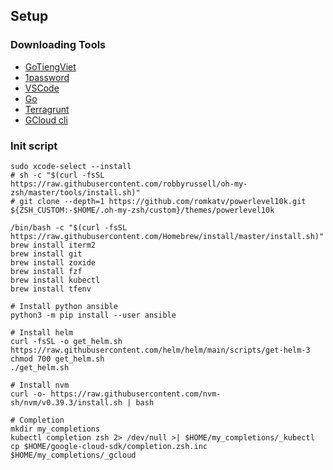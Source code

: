 ## Setup

### Downloading Tools

- [GoTiengViet](https://www.trankynam.com/gotv/)
- [1password](https://1password.com/downloads/mac/)
- [VSCode](https://code.visualstudio.com/)
- [Go](https://go.dev/doc/install)
- [Terragrunt](https://github.com/gruntwork-io/terragrunt/releases)
- [GCloud cli](https://cloud.google.com/sdk/docs/install#mac)

### Init script
```
sudo xcode-select --install
# sh -c "$(curl -fsSL https://raw.githubusercontent.com/robbyrussell/oh-my-zsh/master/tools/install.sh)"
# git clone --depth=1 https://github.com/romkatv/powerlevel10k.git ${ZSH_CUSTOM:-$HOME/.oh-my-zsh/custom}/themes/powerlevel10k

/bin/bash -c "$(curl -fsSL https://raw.githubusercontent.com/Homebrew/install/master/install.sh)"
brew install iterm2
brew install git
brew install zoxide
brew install fzf
brew install kubectl
brew install tfenv

# Install python ansible
python3 -m pip install --user ansible

# Install helm
curl -fsSL -o get_helm.sh https://raw.githubusercontent.com/helm/helm/main/scripts/get-helm-3
chmod 700 get_helm.sh
./get_helm.sh

# Install nvm
curl -o- https://raw.githubusercontent.com/nvm-sh/nvm/v0.39.3/install.sh | bash

# Completion
mkdir my_completions
kubectl completion zsh 2> /dev/null >| $HOME/my_completions/_kubectl
cp $HOME/google-cloud-sdk/completion.zsh.inc $HOME/my_completions/_gcloud
```
